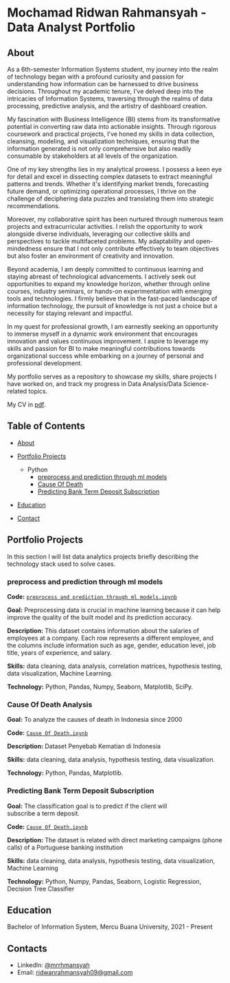 # Mochamad Ridwan Rahmansyah - Data Analyst Portfolio
## About
As a 6th-semester Information Systems student, my journey into the realm of technology began with a profound curiosity and passion for understanding how information can be harnessed to drive business decisions. Throughout my academic tenure, I've delved deep into the intricacies of Information Systems, traversing through the realms of data processing, predictive analysis, and the artistry of dashboard creation.

My fascination with Business Intelligence (BI) stems from its transformative potential in converting raw data into actionable insights. Through rigorous coursework and practical projects, I've honed my skills in data collection, cleansing, modeling, and visualization techniques, ensuring that the information generated is not only comprehensive but also readily consumable by stakeholders at all levels of the organization.

One of my key strengths lies in my analytical prowess. I possess a keen eye for detail and excel in dissecting complex datasets to extract meaningful patterns and trends. Whether it's identifying market trends, forecasting future demand, or optimizing operational processes, I thrive on the challenge of deciphering data puzzles and translating them into strategic recommendations.

Moreover, my collaborative spirit has been nurtured through numerous team projects and extracurricular activities. I relish the opportunity to work alongside diverse individuals, leveraging our collective skills and perspectives to tackle multifaceted problems. My adaptability and open-mindedness ensure that I not only contribute effectively to team objectives but also foster an environment of creativity and innovation.

Beyond academia, I am deeply committed to continuous learning and staying abreast of technological advancements. I actively seek out opportunities to expand my knowledge horizon, whether through online courses, industry seminars, or hands-on experimentation with emerging tools and technologies. I firmly believe that in the fast-paced landscape of information technology, the pursuit of knowledge is not just a choice but a necessity for staying relevant and impactful.

In my quest for professional growth, I am earnestly seeking an opportunity to immerse myself in a dynamic work environment that encourages innovation and values continuous improvement. I aspire to leverage my skills and passion for BI to make meaningful contributions towards organizational success while embarking on a journey of personal and professional development.

My portfolio serves as a repository to showcase my skills, share projects I have worked on, and track my progress in Data Analysis/Data Science-related topics.

My CV in [pdf](https://github.com/mrrhmansyah/Portofolio-M-Ridwan-Rahmansyah/blob/main/CV%20Mochamad%20Ridwan%20Rahmansyah.pdf).

## Table of Contents
- [About](https://github.com/mrrhmansyah/Portofolio-M-Ridwan-Rahmansyah?tab=readme-ov-file#about)
- [Portfolio Projects](https://github.com/mrrhmansyah/Portofolio-M-Ridwan-Rahmansyah?tab=readme-ov-file#portfolio-projects)
  - Python
    - [preprocess and prediction through ml models](https://github.com/mrrhmansyah/Portofolio-M-Ridwan-Rahmansyah?tab=readme-ov-file#preprocess-and-prediction-through-ml-models)
    - [Cause Of Death](https://github.com/mrrhmansyah/Portofolio-M-Ridwan-Rahmansyah?tab=readme-ov-file#cause-of-death-analysis)
    - [Predicting Bank Term Deposit Subscription](https://github.com/mrrhmansyah/Portofolio-M-Ridwan-Rahmansyah/blob/main/Predicting%20Bank%20Term%20Deposit%20Subscription.ipynb) 
  

- [Education](https://github.com/mrrhmansyah/Portofolio-M-Ridwan-Rahmansyah?tab=readme-ov-file#education)  
- [Contact](https://github.com/mrrhmansyah/Portofolio-M-Ridwan-Rahmansyah?tab=readme-ov-file#contacts)
## Portfolio Projects
In this section I will list data analytics projects briefly describing the technology stack used to solve cases.

### preprocess and prediction through ml models
**Code:** [`preprocess and prediction through ml models.ipynb`](https://github.com/mrrhmansyah/Portofolio-M-Ridwan-Rahmansyah/blob/main/preprocess%20and%20prediction%20through%20ml%20models.ipynb)

**Goal:** Preprocessing data is crucial in machine learning because it can help improve the quality of the built model and its prediction accuracy.

**Description:** This dataset contains information about the salaries of employees at a company. Each row represents a different employee, and the columns include information such as age, gender, education level, job title, years of experience, and salary.

**Skills:** data cleaning, data analysis, correlation matrices, hypothesis testing, data visualization, Machine Learning.

**Technology:** Python, Pandas, Numpy, Seaborn, Matplotlib, SciPy.


### Cause Of Death Analysis

**Goal:** To analyze the causes of death in Indonesia since 2000

**Code:** [`Cause Of Death.ipynb`](https://github.com/mrrhmansyah/Portofolio-M-Ridwan-Rahmansyah/blob/main/Cause%20Of%20Death%20Analysis.ipynb)

**Description:** Dataset Penyebab Kematian di Indonesia

**Skills:** data cleaning, data analysis, hypothesis testing, data visualization.

**Technology:** Python, Pandas, Matplotlib.


### Predicting Bank Term Deposit Subscription

**Goal:** The classification goal is to predict if the client will subscribe a term deposit.

**Code:** [`Cause Of Death.ipynb`](https://github.com/mrrhmansyah/Portofolio-M-Ridwan-Rahmansyah/blob/main/Predicting%20Bank%20Term%20Deposit%20Subscription.ipynb)

**Description:** The dataset is related with direct marketing campaigns (phone calls) of a Portuguese banking institution

**Skills:** data cleaning, data analysis, hypothesis testing, data visualization, Machine Learning

**Technology:** Python, Numpy, Pandas, Seaborn, Logistic Regression, Decision Tree Classifier




## Education
Bachelor of Information System, Mercu Buana University, 2021 - Present


## Contacts
- LinkedIn: [@mrrhmansyah](https://www.linkedin.com/in/mochamad-ridwan-rahmansyah-221741266/)
- Email: ridwanrahmansyah09@gmail.com

